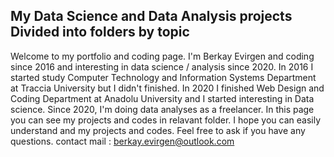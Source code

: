 ## My Data Science and Data Analysis projects Divided into folders by topic
Welcome to my portfolio and coding page.
I'm Berkay Evirgen and coding since 2016 and interesting in data science / analysis since 2020.
In 2016 I started study Computer Technology and Information Systems Department at Traccia University but I didn't finished.
In 2020 I finished Web Design and Coding Department at Anadolu University and I started interesting in Data science.
Since 2020, I'm doing data analyses as a freelancer.
In this page you can see my projects and codes in relavant folder.
I hope you can easily understand and my projects and codes.
Feel free to ask if you have any questions.
contact mail : berkay.evirgen@outlook.com
